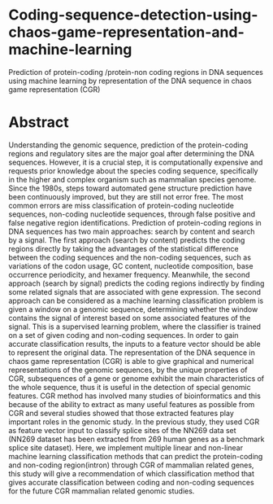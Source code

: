 # Coding-sequence-detection-using-chaos-game-representation-and-machine-learning
 Prediction of protein-coding /protein-non coding regions in DNA sequences using machine learning by representation of the DNA sequence in chaos game representation (CGR) 
# Abstract
  Understanding the genomic sequence, prediction of the protein-coding regions and regulatory sites are the major goal after determining the DNA sequences. However, it is a crucial step, it is computationally expensive and requests prior knowledge about the species coding sequence, specifically in the higher and complex organism such as mammalian species genome. Since the 1980s, steps toward automated gene structure prediction have been continuously improved, but they are still not error free. The most common errors are miss classification of protein-coding nucleotide sequences, non-coding nucleotide sequences, through false positive and false negative region identifications.
  Prediction of protein-coding regions in DNA sequences has two main approaches: search by content and search by a signal. The first approach (search by content) predicts the coding regions directly by taking the advantages of the statistical difference between the coding sequences and the non-coding sequences, such as variations of the codon usage, GC content, nucleotide composition, base occurrence periodicity, and hexamer frequency. Meanwhile, the second approach (search by signal) predicts the coding regions indirectly by finding some related signals that are associated with gene expression. The second approach can be considered as a machine learning classification problem is given a window on a genomic sequence, determining whether the window contains the signal of interest based on some associated features of the signal. This is a supervised learning problem, where the classifier is trained on a set of given coding and non-coding sequences.
  In order to gain accurate classification results, the inputs to a feature vector should be able to represent the original data. The representation of the DNA sequence in chaos game representation (CGR) is able to give graphical and numerical representations of the genomic sequences, by the unique properties of CGR, subsequences of a gene or genome exhibit the main characteristics of the whole sequence, thus it is useful in the detection of special genomic features. 
CGR method has involved many studies of bioinformatics and this because of the ability to extract as many useful features as possible from CGR and several studies showed that those extracted features play important roles in the genomic study. In the previous study, they used CGR as feature vector input to classify splice sites of the NN269 data set (NN269 dataset has been extracted from 269 human genes as a benchmark splice site dataset). Here, we implement multiple linear and non-linear machine learning classification methods that can predict the protein-coding and non-coding region(intron) through CGR of mammalian related genes, this study will give a recommendation of which classification method that gives accurate classification between coding and non-coding sequences for the future CGR mammalian related genomic studies.
